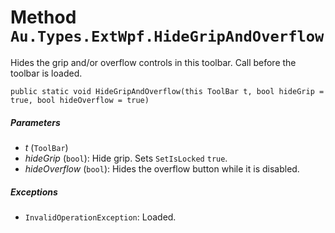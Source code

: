 # Method `Au.Types.ExtWpf.HideGripAndOverflow`

Hides the grip and/or overflow controls in this toolbar. Call before the toolbar is loaded.

```
public static void HideGripAndOverflow(this ToolBar t, bool hideGrip = true, bool hideOverflow = true)
```

##### Parameters

- *t*  (`ToolBar`)
- *hideGrip*  (`bool`):
    Hide grip. Sets `SetIsLocked` `true`.
- *hideOverflow*  (`bool`):
    Hides the overflow button while it is disabled.

##### Exceptions

- `InvalidOperationException`:
    Loaded.